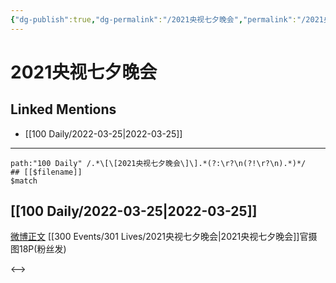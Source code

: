 ```yaml
---
{"dg-publish":true,"dg-permalink":"/2021央视七夕晚会","permalink":"/2021央视七夕晚会/"}
---
```


# 2021央视七夕晚会

## Linked Mentions
- [[100 Daily/2022-03-25\|2022-03-25]]


---

```expander
path:"100 Daily" /.*\[\[2021央视七夕晚会\]\].*(?:\r?\n(?!\r?\n).*)*/
## [[$filename]]
$match
```
## [[100 Daily/2022-03-25\|2022-03-25]]
[微博正文](https://weibo.com/detail/4748548359061722) [[300 Events/301 Lives/2021央视七夕晚会\|2021央视七夕晚会]]官摄图18P(粉丝发)

<-->
